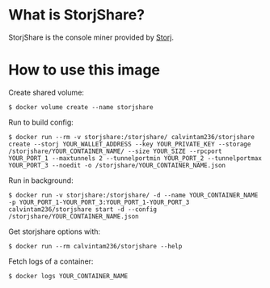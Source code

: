 # What is StorjShare?

StorjShare is the console miner provided by [Storj](https://github.com/Storj/storjshare-daemon).

# How to use this image

Create shared volume:

```console
$ docker volume create --name storjshare
```

Run to build config:

```console
$ docker run --rm -v storjshare:/storjshare/ calvintam236/storjshare create --storj YOUR_WALLET_ADDRESS --key YOUR_PRIVATE_KEY --storage /storjshare/YOUR_CONTAINER_NAME/ --size YOUR_SIZE --rpcport YOUR_PORT_1 --maxtunnels 2 --tunnelportmin YOUR_PORT_2 --tunnelportmax YOUR_PORT_3 --noedit -o /storjshare/YOUR_CONTAINER_NAME.json
```

Run in background:

```console
$ docker run -v storjshare:/storjshare/ -d --name YOUR_CONTAINER_NAME -p YOUR_PORT_1-YOUR_PORT_3:YOUR_PORT_1-YOUR_PORT_3 calvintam236/storjshare start -d --config /storjshare/YOUR_CONTAINER_NAME.json
```

Get storjshare options with:

```console
$ docker run --rm calvintam236/storjshare --help
```

Fetch logs of a container:

```console
$ docker logs YOUR_CONTAINER_NAME
```
